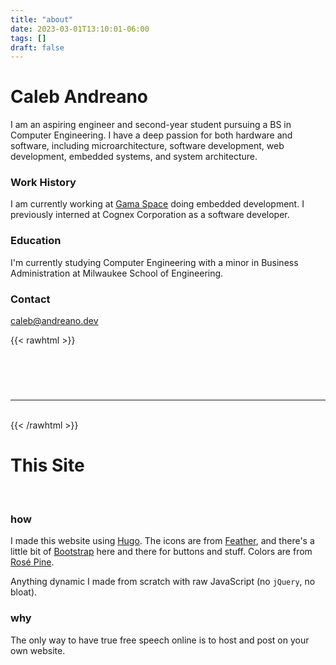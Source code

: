 ```yaml
---
title: "about"
date: 2023-03-01T13:10:01-06:00
tags: []
draft: false
---
```


# Caleb Andreano
I am an aspiring engineer and second-year student pursuing a BS in Computer Engineering. I have a deep passion for both hardware and software, including microarchitecture, software development, web development, embedded systems, and system architecture.
### Work History
I am currently working at [Gama Space](https://www.gamaspace.com/) doing embedded development. I previously interned at Cognex Corporation as a software developer.

### Education
I'm currently studying Computer Engineering with a minor in Business Administration at Milwaukee School of Engineering. 

### Contact
[caleb@andreano.dev](mailto:caleb@andreano.dev)

{{< rawhtml >}}
  <div class="socials">
    <div class="social">
      <a href="https://www.linkedin.com/in/caleb-andreano/">
        <pre class="social" data-feather="linkedin"></pre>
      </a>
    </div>
    <div class="social2">
      <a href="https://github.com/xiugaze">
        <pre data-feather="github"></pre>
      </a>
    </div>
    <div class="social">
      <a href="mailto:caleb@andreano.dev">
        <pre data-feather="mail"></pre>
      </a>
    </div>
    <br>
    <hr>
    <br>
{{< /rawhtml >}}

# This Site  
<br> 

### how
I made this website using [Hugo](https://gohugo.io/). The icons are from [Feather](https://feathericons.com/), and there's a little bit of [Bootstrap](https://getbootstrap.com/) here and there for buttons and stuff. Colors are from [Rosé Pine](https://github.com/rose-pine/rose-pine-theme). 

Anything dynamic I made from scratch with raw JavaScript (no `jQuery`, no bloat).
### why
The only way to have true free speech online is to host and post on your own website. 

